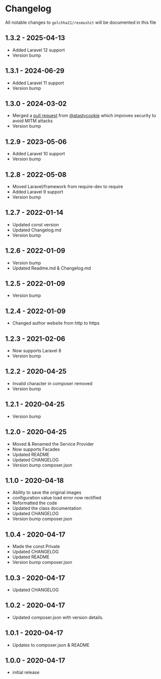 # Changelog

All notable changes to `golchha21/resmushit` will be documented in this file

## 1.3.2 - 2025-04-13

- Added Laravel 12 support
- Version bump

## 1.3.1 - 2024-06-29

- Added Laravel 11 support
- Version bump

## 1.3.0 - 2024-03-02

- Merged a [pull request](https://github.com/golchha21/ReSmushIt/pull/1) from [@atastycookie](https://github.com/atastycookie) which improves security to avoid MITM attacks 
- Version bump

## 1.2.9 - 2023-05-06

- Added Laravel 10 support
- Version bump

## 1.2.8 - 2022-05-08

- Moved Laravel/framework from require-dev to require
- Added Laravel 9 support
- Version bump

## 1.2.7 - 2022-01-14

- Updated const version
- Updated Changelog.md
- Version bump

## 1.2.6 - 2022-01-09

- Version bump
- Updated Readme.md & Changelog.md

## 1.2.5 - 2022-01-09

- Version bump

## 1.2.4 - 2022-01-09

- Changed author website from http to https

## 1.2.3 - 2021-02-06

- Now supports Laravel 8
- Version bump

## 1.2.2 - 2020-04-25

- Invalid character in composer removed
- Version bump

## 1.2.1 - 2020-04-25

- Version bump

## 1.2.0 - 2020-04-25

- Moved & Renamed the Service Provider
- Now supports Facades
- Updated README
- Updated CHANGELOG
- Version bump composer.json

## 1.1.0 - 2020-04-18

- Ability to save the original images
- configuration value load error now rectified
- Reformatted the code
- Updated the class documentation
- Updated CHANGELOG
- Version bump composer.json

## 1.0.4 - 2020-04-17

- Made the const Private 
- Updated CHANGELOG
- Updated README
- Version bump composer.json

## 1.0.3 - 2020-04-17

- Updated CHANGELOG

## 1.0.2 - 2020-04-17

- Updated composer.json with version details.

## 1.0.1 - 2020-04-17

- Updates to composer.json & README

## 1.0.0 - 2020-04-17

- initial release
